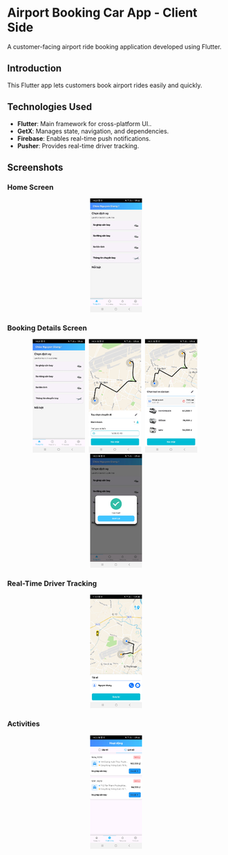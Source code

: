 # Airport Booking Car App - Client Side

A customer-facing airport ride booking application developed using Flutter.

## Introduction

This Flutter app lets customers book airport rides easily and quickly.

## Technologies Used

- **Flutter**: Main framework for cross-platform UI..
- **GetX**: Manages state, navigation, and dependencies.
- **Firebase**: Enables real-time push notifications.
- **Pusher**:  Provides real-time driver tracking.

## Screenshots

### Home Screen
<p align="center">
<img src="assets/screenshot/Screenshot_20241030-142835.jpg" alt="Home Screen" width="24%">
</p>

### Booking Details Screen

<p align="center">
  <img src="assets/screenshot/Screenshot_20241030-142835.jpg" alt="Step 1: Confirm" width="24%" style="margin-right: 5px;">
  <img src="assets/screenshot/Screenshot_20241030-143436.jpg" alt="Step 2: Next" width="24%" style="margin-right: 5px;">
  <img src="assets/screenshot/Screenshot_20241030-143525.jpg" alt="Step 3: Next" width="24%" style="margin-right: 5px;">
  <img src="assets/screenshot/Screenshot_20241030-143537.jpg" alt="Step 4: Complete" width="24%">
</p>

### Real-Time Driver Tracking
<p align="center">
<img src="assets/screenshot/Screenshot_20241101-110044.jpg" alt="Driver Tracking" width="24%">
</p>

### Activities
<p align="center">
<img src="assets/screenshot/Screenshot_20241030-143606.jpg" alt="Activities" width="24%">
</p>
